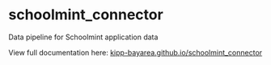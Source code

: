 # schoolmint_connector
Data pipeline for Schoolmint application data

View full documentation here: [kipp-bayarea.github.io/schoolmint_connector](https://kipp-bayarea.github.io/schoolmint_connector/)